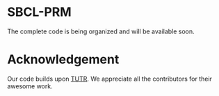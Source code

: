 # SBCL-PRM
The complete code is being organized and will be available soon.
# Acknowledgement
Our code builds upon [TUTR](https://github.com/lssiair/TUTR). We appreciate all the contributors for their awesome work.
